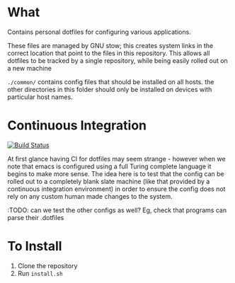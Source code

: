 # What
Contains personal dotfiles for configuring various applications.

These files are managed by GNU stow; this creates system links in the correct location that point to the files in this repository. This allows all dotfiles to be tracked by a single repository, while being easily rolled out on a new machine

```./common/``` contains config files that should be installed on all hosts.
the other directories in this folder should only be installed on devices with particular host names.

# Continuous Integration

[![Build Status](https://travis-ci.org/jnterry/dotfiles.svg?branch=master)](https://travis-ci.org/jnterry/dotfiles)

At first glance having CI for dotfiles may seem strange - however when we note that emacs is configured using a full Turing complete language it begins to make more sense. The idea here is to test that the config can be rolled out to a completely blank slate machine (like that provided by a continuous integration environment) in order to ensure the config does not rely on any custom human made changes to the system.

:TODO: can we test the other configs as well? Eg, check that programs can parse their .dotfiles

# To Install

1. Clone the repository
2. Run ```install.sh```
